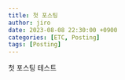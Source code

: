 ```yaml
---
title: 첫 포스팅
author: jiro
date: 2023-08-08 22:30:00 +0900
categories: [ETC, Posting]
tags: [Posting]
---
```


첫 포스팅 테스트